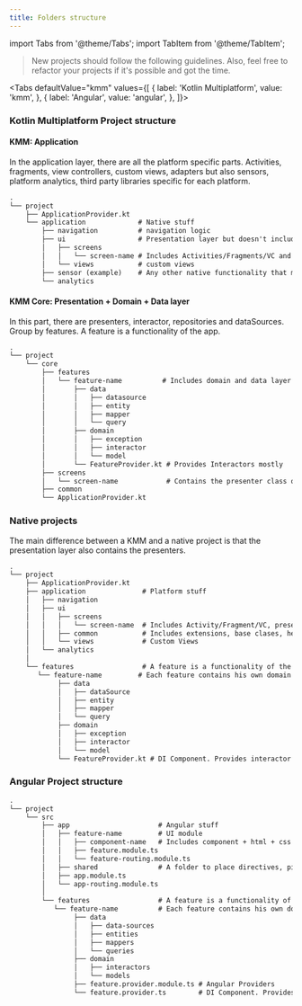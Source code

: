 ```yaml
---
title: Folders structure
---
```


import Tabs from '@theme/Tabs';
import TabItem from '@theme/TabItem';

> New projects should follow the following guidelines. Also, feel free to refactor your projects if it's possible and got the time.

<Tabs defaultValue="kmm" values={[
  { label: 'Kotlin Multiplatform', value: 'kmm', },
  { label: 'Angular', value: 'angular', },
]}>

<TabItem value="kmm">

### Kotlin Multiplatform Project structure

#### KMM: Application

In the application layer, there are all the platform specific parts. Activities, fragments, view controllers, custom views, adapters but also sensors, platform analytics, third party libraries specific for each platform.

```txt
.
└── project
    ├── ApplicationProvider.kt
    └── application             # Native stuff
        ├── navigation          # navigation logic
        ├── ui                  # Presentation layer but doesn't include the presenters. They are in the KMM project.
        │   ├── screens         
        │   │   └── screen-name # Includes Activities/Fragments/VC and DI Provider if needed.
        │   └── views           # custom views
        ├── sensor (example)    # Any other native functionality that may be a dataSource (for example, a sensor) will be located inside the application package
        └── analytics
```

#### KMM Core: Presentation + Domain + Data layer

In this part, there are presenters, interactor, repositories and dataSources. Group by features. A feature is a functionality of the app.

```txt
.
└── project
    └── core
        ├── features
        │   └── feature-name          # Includes domain and data layer files
        │       ├── data
        │       │   ├── datasource
        │       │   ├── entity
        │       │   ├── mapper
        │       │   └── query
        │       ├── domain
        │       │   ├── exception
        │       │   ├── interactor
        │       │   └── model
        │       └── FeatureProvider.kt # Provides Interactors mostly
        ├── screens
        │   └── screen-name            # Contains the presenter class only
        ├── common                   
        └── ApplicationProvider.kt
```

### Native projects

The main difference between a KMM and a native project is that the presentation layer also contains the presenters.

```txt
.
└── project
    ├── ApplicationProvider.kt
    ├── application              # Platform stuff
    │   ├── navigation
    │   ├── ui
    │   │   ├── screens
    │   │   │   └── screen-name  # Includes Activity/Fragment/VC, presenter and a DI Provider (This provider provides mostly presenters)
    │   │   ├── common           # Includes extensions, base clases, helpers
    │   │   └── views            # Custom Views
    │   └── analytics
    │
    └── features                 # A feature is a functionality of the app. Contains Domain + Data layer.
       └── feature-name         # Each feature contains his own domain and data logic
            ├── data
            │   ├── dataSource
            │   ├── entity
            │   ├── mapper
            │   └── query
            ├── domain
            │   ├── exception
            │   ├── interactor
            │   └── model
            └── FeatureProvider.kt # DI Component. Provides interactor mostly
```
</TabItem>

<TabItem value="angular">

### Angular Project structure

```txt
.
└── project
    └── src
        ├── app                      # Angular stuff
        │   ├── feature-name         # UI module
        │   │   ├── component-name   # Includes component + html + css + view-state + test
        │   │   ├── feature.module.ts
        │   │   └── feature-routing.module.ts
        │   ├── shared               # A folder to place directives, pipes, shared components and every cross-feature class
        │   ├── app.module.ts
        │   └── app-routing.module.ts
        │
        └── features                 # A feature is a functionality of the app. Contains Domain + Data layer.
           └── feature-name          # Each feature contains his own domain and data logic
                ├── data
                │   ├── data-sources
                │   ├── entities
                │   ├── mappers
                │   └── queries
                ├── domain
                │   ├── interactors
                │   └── models
                ├── feature.provider.module.ts # Angular Providers
                └── feature.provider.ts        # DI Component. Provides interactor mostly
```

</TabItem>

</Tabs>
